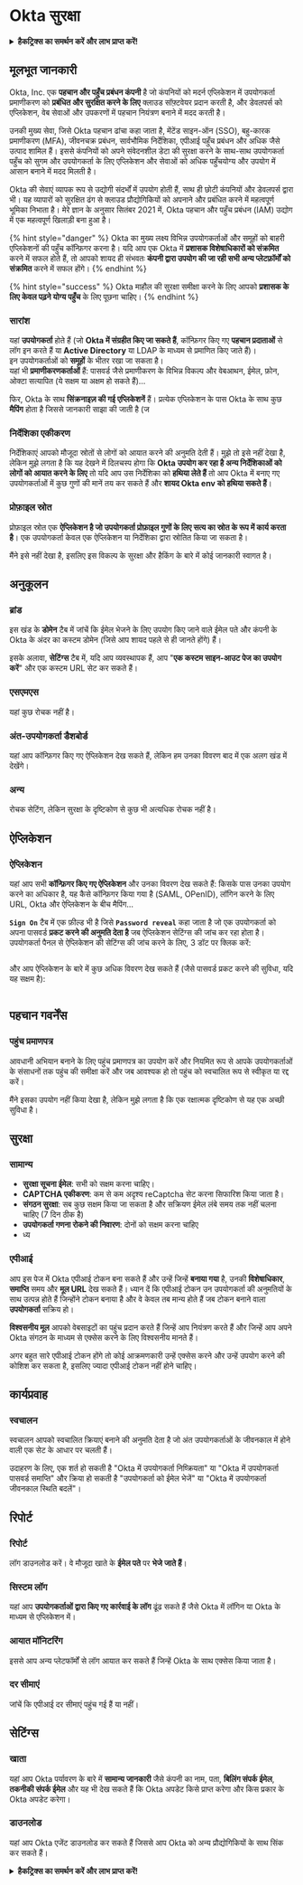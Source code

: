 # Okta सुरक्षा

<details>

<summary><strong>हैकट्रिक्स का समर्थन करें और लाभ प्राप्त करें!</strong></summary>

* यदि आप अपनी कंपनी को **हैकट्रिक्स में विज्ञापित करना चाहते हैं** या यदि आपको **PEASS की नवीनतम संस्करण देखना है या HackTricks को PDF में डाउनलोड करना है** तो [**सदस्यता योजनाएं**](https://github.com/sponsors/carlospolop) देखें!
* [**आधिकारिक PEASS और HackTricks स्वैग**](https://peass.creator-spring.com) प्राप्त करें
* [**The PEASS Family**](https://opensea.io/collection/the-peass-family) की खोज करें, हमारा एकल [**NFTs**](https://opensea.io/collection/the-peass-family) संग्रह
* **शामिल हों** 💬 [**Discord समूह**](https://discord.gg/hRep4RUj7f) या [**टेलीग्राम समूह**](https://t.me/peass) में या **ट्विटर** 🐦 [**@carlospolopm**](https://twitter.com/carlospolopm)** का** **अनुसरण** करें।**
* **HackTricks**](https://github.com/carlospolop/hacktricks) और [**HackTricks Cloud**](https://github.com/carlospolop/hacktricks-cloud) github repos को PR जमा करके अपने हैकिंग ट्रिक साझा करें।

</details>

## मूलभूत जानकारी

Okta, Inc. एक **पहचान और पहुँच प्रबंधन कंपनी** है जो कंपनियों को मदर्न एप्लिकेशन में उपयोगकर्ता प्रमाणीकरण को **प्रबंधित और सुरक्षित करने के लिए** क्लाउड सॉफ़्टवेयर प्रदान करती है, और डेवलपर्स को एप्लिकेशन, वेब सेवाओं और उपकरणों में पहचान नियंत्रण बनाने में मदद करती है।

उनकी मुख्य सेवा, जिसे Okta पहचान ढांचा कहा जाता है, मेंटेंड साइन-ऑन (SSO), बहु-कारक प्रमाणीकरण (MFA), जीवनचक्र प्रबंधन, सार्वभौमिक निर्देशिका, एपीआई पहुँच प्रबंधन और अधिक जैसे उत्पाद शामिल हैं। इससे कंपनियों को अपने संवेदनशील डेटा की सुरक्षा करने के साथ-साथ उपयोगकर्ता पहुँच को सुगम और उपयोगकर्ता के लिए एप्लिकेशन और सेवाओं को अधिक पहुँचयोग्य और उपयोग में आसान बनाने में मदद मिलती है।

Okta की सेवाएं व्यापक रूप से उद्योगी संदर्भों में उपयोग होती हैं, साथ ही छोटी कंपनियों और डेवलपर्स द्वारा भी। यह व्यापारों को सुरक्षित ढंग से क्लाउड प्रौद्योगिकियों को अपनाने और प्रबंधित करने में महत्वपूर्ण भूमिका निभाता है। मेरे ज्ञान के अनुसार सितंबर 2021 में, Okta पहचान और पहुँच प्रबंधन (IAM) उद्योग में एक महत्वपूर्ण खिलाड़ी बना हुआ है।

{% hint style="danger" %}
Okta का मुख्य लक्ष्य विभिन्न उपयोगकर्ताओं और समूहों को बाहरी एप्लिकेशनों की पहुँच कॉन्फ़िगर करना है। यदि आप एक Okta में **प्रशासक विशेषाधिकारों को संक्रमित** करने में सफल होते हैं, तो आपको शायद ही संभवतः **कंपनी द्वारा उपयोग की जा रही सभी अन्य प्लेटफ़ॉर्मों को संक्रमित** करने में सफल होंगे।
{% endhint %}

{% hint style="success" %}
Okta माहौल की सुरक्षा समीक्षा करने के लिए आपको **प्रशासक के लिए केवल पढ़ने योग्य पहुँच** के लिए पूछना चाहिए।
{% endhint %}

### सारांश

यहां **उपयोगकर्ता** होते हैं (जो **Okta में संग्रहीत किए जा सकते हैं**, कॉन्फ़िगर किए गए **पहचान प्रदाताओं** से लॉग इन करते हैं या **Active Directory** या LDAP के माध्यम से प्रमाणित किए जाते हैं)। \
इन उपयोगकर्ताओं को **समूहों** के भीतर रखा जा सकता है। \
यहां भी **प्रमाणीकरणकर्ताओं** हैं: पासवर्ड जैसे प्रमाणीकरण के विभिन्न विकल्प और वेबआथन, ईमेल, फ़ोन, ओक्टा सत्यापित (ये सक्षम या अक्षम हो सकते हैं)...

फिर, Okta के साथ **सिंक्रनाइज़ की गई एप्लिकेशनें** हैं। प्रत्येक एप्लिकेशन के पास Okta के साथ कुछ **मैपिंग** होता है जिससे जानकारी साझा की जाती है (ज
### निर्देशिका एकीकरण

निर्देशिकाएं आपको मौजूदा स्रोतों से लोगों को आयात करने की अनुमति देती हैं। मुझे तो इसे नहीं देखा है, लेकिन मुझे लगता है कि यह देखने में दिलचस्प होगा कि **Okta उपयोग कर रहा है अन्य निर्देशिकाओं को लोगों को आयात करने के लिए** तो यदि आप उस निर्देशिका को **हथिया लेते हैं** तो आप Okta में बनाए गए उपयोगकर्ताओं में कुछ गुणों की मानें तय कर सकते हैं और **शायद Okta env को हथिया सकते हैं**।

### प्रोफ़ाइल स्रोत

प्रोफ़ाइल स्रोत एक **ऐप्लिकेशन है जो उपयोगकर्ता प्रोफ़ाइल गुणों के लिए सत्य का स्रोत के रूप में कार्य करता है**। एक उपयोगकर्ता केवल एक ऐप्लिकेशन या निर्देशिका द्वारा स्रोतित किया जा सकता है।

मैंने इसे नहीं देखा है, इसलिए इस विकल्प के सुरक्षा और हैकिंग के बारे में कोई जानकारी स्वागत है।

## अनुकूलन

### ब्रांड

इस खंड के **डोमेन** टैब में जांचें कि ईमेल भेजने के लिए उपयोग किए जाने वाले ईमेल पते और कंपनी के Okta के अंदर का कस्टम डोमेन (जिसे आप शायद पहले से ही जानते होंगे) हैं।

इसके अलावा, **सेटिंग्स** टैब में, यदि आप व्यवस्थापक हैं, आप "**एक कस्टम साइन-आउट पेज का उपयोग करें**" और एक कस्टम URL सेट कर सकते हैं।

### एसएमएस

यहां कुछ रोचक नहीं है।

### अंत-उपयोगकर्ता डैशबोर्ड

यहां आप कॉन्फ़िगर किए गए ऐप्लिकेशन देख सकते हैं, लेकिन हम उनका विवरण बाद में एक अलग खंड में देखेंगे।

### अन्य

रोचक सेटिंग, लेकिन सुरक्षा के दृष्टिकोण से कुछ भी अत्यधिक रोचक नहीं है।

## ऐप्लिकेशन

### ऐप्लिकेशन

यहां आप सभी **कॉन्फ़िगर किए गए ऐप्लिकेशन** और उनका विवरण देख सकते हैं: किसके पास उनका उपयोग करने का अधिकार है, यह कैसे कॉन्फ़िगर किया गया है (SAML, OPenID), लॉगिन करने के लिए URL, Okta और ऐप्लिकेशन के बीच मैपिंग...

**`Sign On`** टैब में एक फ़ील्ड भी है जिसे **`Password reveal`** कहा जाता है जो एक उपयोगकर्ता को अपना पासवर्ड **प्रकट करने की अनुमति देता है** जब ऐप्लिकेशन सेटिंग्स की जांच कर रहा होता है। उपयोगकर्ता पैनल से ऐप्लिकेशन की सेटिंग्स की जांच करने के लिए, 3 डॉट पर क्लिक करें:

<figure><img src="../.gitbook/assets/image (4).png" alt=""><figcaption></figcaption></figure>

और आप ऐप्लिकेशन के बारे में कुछ अधिक विवरण देख सकते हैं (जैसे पासवर्ड प्रकट करने की सुविधा, यदि यह सक्षम है):

<figure><img src="../.gitbook/assets/image (1) (1) (1) (3).png" alt=""><figcaption></figcaption></figure>

## पहचान गवर्नेंस

### पहुंच प्रमाणपत्र

आवधानी अभियान बनाने के लिए पहुंच प्रमाणपत्र का उपयोग करें और नियमित रूप से आपके उपयोगकर्ताओं के संसाधनों तक पहुंच की समीक्षा करें और जब आवश्यक हो तो पहुंच को स्वचालित रूप से स्वीकृत या रद्द करें।

मैंने इसका उपयोग नहीं किया देखा है, लेकिन मुझे लगता है कि एक रक्षात्मक दृष्टिकोण से यह एक अच्छी सुविधा है।

## सुरक्षा

### सामान्य

* **सुरक्षा सूचना ईमेल**: सभी को सक्षम करना चाहिए।
* **CAPTCHA एकीकरण**: कम से कम अदृश्य reCaptcha सेट करना सिफारिश किया जाता है।
* **संगठन सुरक्षा**: सब कुछ सक्षम किया जा सकता है और सक्रियण ईमेल लंबे समय तक नहीं चलना चाहिए (7 दिन ठीक है)
* **उपयोगकर्ता गणना रोकने की निवारण**: दोनों को सक्षम करना चाहिए
* ध्य
### एपीआई

आप इस पेज में Okta एपीआई टोकन बना सकते हैं और उन्हें जिन्हें **बनाया गया** है, उनकी **विशेषाधिकार**, **समाप्ति** समय और **मूल URL** देख सकते हैं। ध्यान दें कि एपीआई टोकन उन उपयोगकर्ता की अनुमतियों के साथ उत्पन्न होते हैं जिन्होंने टोकन बनाया है और वे केवल तब मान्य होते हैं जब टोकन बनाने वाला **उपयोगकर्ता** सक्रिय हो।

**विश्वसनीय मूल** आपको वेबसाइटों का पहुंच प्रदान करते हैं जिन्हें आप नियंत्रण करते हैं और जिन्हें आप अपने Okta संगठन के माध्यम से एक्सेस करने के लिए विश्वसनीय मानते हैं।

अगर बहुत सारे एपीआई टोकन होंगे तो कोई आक्रमणकारी उन्हें एक्सेस करने और उन्हें उपयोग करने की कोशिश कर सकता है, इसलिए ज्यादा एपीआई टोकन नहीं होने चाहिए।

## कार्यप्रवाह

### स्वचालन

स्वचालन आपको स्वचालित क्रियाएं बनाने की अनुमति देता है जो अंत उपयोगकर्ताओं के जीवनकाल में होने वाली एक सेट के आधार पर चलती हैं।

उदाहरण के लिए, एक शर्त हो सकती है "Okta में उपयोगकर्ता निष्क्रियता" या "Okta में उपयोगकर्ता पासवर्ड समाप्ति" और क्रिया हो सकती है "उपयोगकर्ता को ईमेल भेजें" या "Okta में उपयोगकर्ता जीवनकाल स्थिति बदलें"।

## रिपोर्ट

### रिपोर्ट

लॉग डाउनलोड करें। वे मौजूदा खाते के **ईमेल पते** पर **भेजे जाते हैं**।

### सिस्टम लॉग

यहां आप **उपयोगकर्ताओं द्वारा किए गए कार्रवाई के लॉग** ढूंढ सकते हैं जैसे Okta में लॉगिन या Okta के माध्यम से एप्लिकेशन में।

### आयात मॉनिटरिंग

इससे आप अन्य प्लेटफॉर्मों से लॉग आयात कर सकते हैं जिन्हें Okta के साथ एक्सेस किया जाता है।

### दर सीमाएं

जांचें कि एपीआई दर सीमाएं पहुंच गई हैं या नहीं।

## सेटिंग्स

### खाता

यहां आप Okta पर्यावरण के बारे में **सामान्य जानकारी** जैसे कंपनी का नाम, पता, **बिलिंग संपर्क ईमेल**, **तकनीकी संपर्क ईमेल** और यह भी देख सकते हैं कि Okta अपडेट किसे प्राप्त करेगा और किस प्रकार के Okta अपडेट करेगा।

### डाउनलोड

यहां आप Okta एजेंट डाउनलोड कर सकते हैं जिससे आप Okta को अन्य प्रौद्योगिकियों के साथ सिंक कर सकते हैं।

<details>

<summary><strong>हैकट्रिक्स का समर्थन करें और लाभ प्राप्त करें!</strong></summary>

* यदि आप अपनी कंपनी को **हैकट्रिक्स में विज्ञापित करना चाहते हैं** या यदि आप **PEASS के नवीनतम संस्करण देखना चाहते हैं या HackTricks को पीडीएफ में डाउनलोड करना चाहते हैं** तो [**सदस्यता योजनाएं**](https://github.com/sponsors/carlospolop) देखें!
* [**आधिकारिक PEASS और HackTricks स्वैग**](https://peass.creator-spring.com) प्राप्त करें
* [**The PEASS Family**](https://opensea.io/collection/the-peass-family) की खोज करें, हमारा एक अनन्य [**NFT**](https://opensea.io/collection/the-peass-family) संग्रह
* **💬 [**Discord समूह**](https://discord.gg/hRep4RUj7f) या [**टेलीग्राम समूह**](https://t.me/peass) में शामिल हों या मुझे ट्विटर पर फ़ॉलो करें** 🐦 [**@carlospolopm**](https://twitter.com/carlospolopm)**.**
* **अपने हैकिंग ट्रिक्स साझा करें,** [**HackTricks**](https://github.com/carlospolop/hacktricks) और [**HackTricks Cloud**](https://github.com/carlospolop/hacktricks-cloud) github repos में पीआर जमा करके।

</details>
